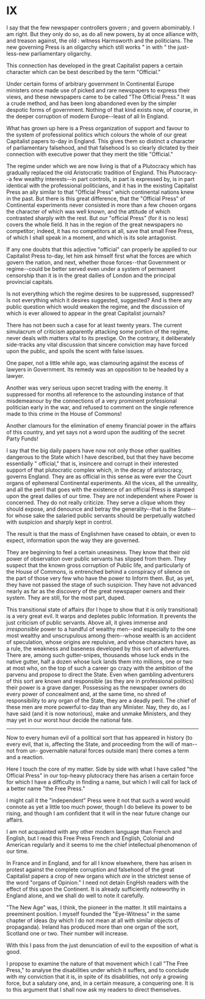 # IX

I say that the few newspaper controllers govern ; and govern abominably. I am right. But they only do so, as do all new powers, by at once alliance with, and treason against, the old : witness Harmsworth and the politicians. The new governing Press is an oligarchy which still works " in with " the just-less-new parliamentary oligarchy.

This connection has developed in the great Capitalist papers a certain character which can be best described by the term "Official."

Under certain forms of arbitrary government In Continental Europe ministers once made use of picked and rare newspapers to express their views, and these newspapers came to be called "The Official Press." It was a crude method, and has been long abandoned even by the simpler despotic forms of government. Nothing of that kind exists now, of course, in the deeper corruption of modern Europe--least of all In England.

What has grown up here is a Press organization of support and favour to the system of professional politics which colours the whole of our great Capitalist papers to-day in England. This gives them so distinct a character of parliamentary falsehood, and that falsehood Is so clearly dictated by their connection with executive power that they merit the title "Official."

The regime under which we are now living is that of a Plutocracy which has gradually replaced the old Aristocratic tradition of England. This Plutocracy--a few wealthy interests--in part controls, in part is expressed by, is in part identical with the professional politicians, and it has in the existing Capitalist Press an ally similar to that "Official Press" which continental nations knew in the past. But there is this great difference, that the "Official Press" of Continental experiments never consisted in more than a few chosen organs the character of which was well known, and the attitude of which contrasted sharply with the rest. But *our* "official Press" (for it is no less) covers the whole field. It has in the region of the great newspapers no competitor; indeed, it has no competitors at all, save that small Free Press, of which I shall speak in a moment, and which is its sole antagonist.

If any one doubts that this adjective "official" can properly be applied to our Capitalist Press to-day, let him ask himself first what the forces are which govern the nation, and next, whether those forces--that Government or regime--could be better served even under a system of permanent censorship than it is in the great dailies of London and the principal provincial capitals.

Is not everything which the regime desires to be suppressed, suppressed? Is not everything which it desires suggested, suggested? And is there any public question which would weaken the regime, and the discussion of which is ever allowed to appear in the great Capitalist journals?

There has not been such a case for at least twenty years. The current simulacrum of criticism apparently attacking some portion of the regime, never deals with matters vital to its prestige. On the contrary, it deliberately side-tracks any vital discussion that sincere conviction may have forced upon the public, and spoils the scent with false issues.

One paper, not a little while ago, was clamouring against the excess of lawyers in Government. Its remedy was an opposition to be headed by a lawyer.

Another was very serious upon secret trading with the enemy. It suppressed for months all reference to the astounding instance of that misdemeanour by the connections of a very prominent professional politician early in the war, and refused to comment on the single reference made to this crime in the House of Commons!

Another clamours for the elimination of enemy financial power in the affairs of this country, and yet says not a word upon the auditing of the secret Party Funds!

I say that the big daily papers have now not only those other qualities dangerous to the State which I have described, but that they have become essentially " official," that is, insincere and corrupt in their interested support of that plutocratic complex which, in the decay of aristocracy, governs England. They are as official in this sense as were ever the Court organs of ephemeral Continental experiments. All the vices, all the unreality, and all the peril that goes with the existence of an official Press is stamped upon the great dailies of our time. They are not independent where Power is concerned. They do not really criticize. They serve a clique whom they should expose, and denounce and betray the generality--that is the State--for whose sake the salaried public servants should be perpetually watched with suspicion and sharply kept in control.

The result is that the mass of Englishmen have ceased to obtain, or even to expect, information upon the way they are governed.

They are beginning to feel a certain uneasiness. They know that their old power of observation over public servants has slipped from them. They suspect that the known gross corruption of Public life, and particularly of the House of Commons, is entrenched behind a conspiracy of silence on the part of those very few who have the power to Inform them. But, as yet, they have not passed the stage of such suspicion. They have not advanced nearly as far as the discovery of the great newspaper owners and their system. They are still, for the most part, duped.

This transitional state of affairs (for I hope to show that it is only transitional) is a very great evil. It warps and depletes public Information. It prevents the just criticism of public servants. Above all, it gives immense and *irresponsible* power to a handful of wealthy men--and especially to the one most wealthy and unscrupulous among them--whose wealth is an accident of speculation, whose origins are repulsive, and whose characters have, as a rule, the weakness and baseness developed by this sort of adventures. There are, among such gutter-snipes, thousands whose luck ends in the native gutter, half a dozen whose luck lands them into millions, one or two at most who, on the top of such a career go crazy with the ambition of the parvenu and propose to direct the State. Even when gambling adventurers of this sort are known and responsible (as they are in professional politics) their power is a grave danger. Possessing as the newspaper owners do every power of concealment and, at the same time, no shred of responsibility to any organ of the State, they are a deadly peril. The chief of these men are more powerful to-day than any Minister. Nay, they do, as I have said (and it is now notorious), make and unmake Ministers, and they may yet in our worst hour decide the national fate.

---

Now to every human evil of a political sort that has appeared in history (to every evil, that is, affecting the State, and proceeding from the will of man--not from un- governable natural forces outside man) there comes a term and a reaction.

Here I touch the core of my matter. Side by side with what I have called "the Official Press" in our top-heavy plutocracy there has arisen a certain force for which I have a difficulty in finding a name, but which I will call for lack of a better name "the Free Press."

I might call it the "independent" Press were it not that such a word would connote as yet a little too much power, though I do believe its power to be rising, and though I am confident that it will in the near future change our affairs.

I am not acquainted with any other modern language than French and English, but I read this Free Press French and English, Colonial and American regularly and it seems to me the chief intellectual phenomenon of our time.

In France and in England, and for all I know elsewhere, there has arisen in protest against the complete corruption and falsehood of the great Capitalist papers a crop of new organs which *are* in the strictest sense of the word "organs of Opinion." I need not detain EngHsh readers with the effect of this upon the Continent. It is already sufficiently noteworthy in England alone, and we shall do well to note it carefully.

"The New Age" was, I think, the pioneer in the matter. It still maintains a preeminent position. I myself founded the "Eye-Witness" in the same chapter of ideas (by which I do not mean at all with similar objects of propaganda). Ireland has produced more than one organ of the sort, Scotland one or two. Their number will increase.

With this I pass from the just denunciation of evil to the exposition of what is good.

I propose to examine the nature of that movement which I call "The Free Press," to analyse the disabilities under which it suffers, and to conclude with my conviction that it is, in spite of its disabilities, not only a growing force, but a salutary one, and, in a certain measure, a conquering one. It is to this argument that I shall now ask my readers to direct themselves.
